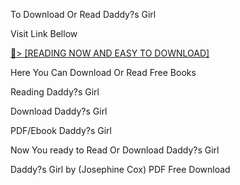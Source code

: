To Download Or Read Daddy?s Girl

Visit Link Bellow

<a href="https://uk.ebookarea.xyz/?book=B0CD4XK8W4">📖&gt; [READING NOW AND EASY TO DOWNLOAD]</a>

Here You Can Download Or Read Free Books

Reading Daddy?s Girl

Download Daddy?s Girl

PDF/Ebook Daddy?s Girl

Now You ready to Read Or Download Daddy?s Girl

Daddy?s Girl by (Josephine Cox) PDF Free Download
